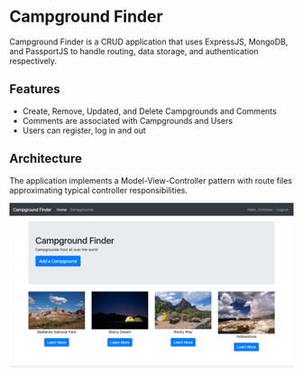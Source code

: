 # Campground Finder
Campground Finder is a CRUD application that uses ExpressJS, MongoDB, and PassportJS to handle
routing, data storage, and authentication respectively.

## Features
- Create, Remove, Updated, and Delete Campgrounds and Comments
- Comments are associated with Campgrounds and Users
- Users can register, log in and out

## Architecture
The application implements a Model-View-Controller pattern
with route files approximating typical controller responsibilities.


![Screenshot of Campground Finder](https://raw.githubusercontent.com/cwood821/campground-finder/master/screenshots/camground-finder-1.png)
